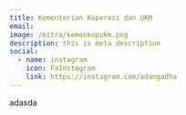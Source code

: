 ```yaml
---
title: Kementerian Koperasi dan UKM
email: 
image: /mitra/kemenkopukm.png
description: this is meta description
social:
  - name: instagram
    icon: FaInstagram
    link: https://instagram.com/adangadha
---
```

adasda